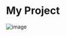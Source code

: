 # My Project
![image](https://github.com/user-attachments/assets/bf18a279-d0ef-4bd0-b3d8-94c42794917b)
